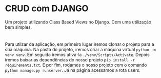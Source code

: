 # CRUD com DJANGO

Um projeto utilizando Class Based Views no Django. Com uma utilização bem simples.

#

Para utilzar da aplicação, em primeiro lugar iremos clonar o projeto para a sua máquina. Na pasta do projeto, iremos criar a máquina virtual `python -m venv venv`. Em seguida iremos ativa-la `./venv/Scripts/Activate`. Depois iremos baixar as dependências do nosso projeto `pip install -r requirements.txt`. E por fim, rodamos o nosso projeto com o comando `python manage.py runserver`. Já na página acessamos a rota users.
